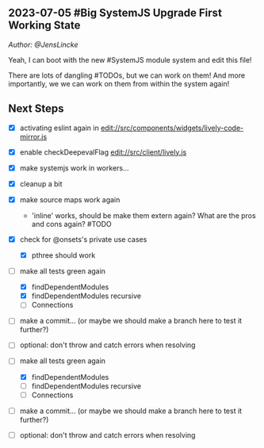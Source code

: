 ## 2023-07-05 #Big SystemJS Upgrade First Working State
*Author: @JensLincke*


Yeah, I can boot with the new #SystemJS module system and edit this file!

There are lots of dangling #TODOs, but we can work on them! And more importantly, we we can work on them from within the system again! 

## Next Steps 

- [x] activating eslint again in <edit://src/components/widgets/lively-code-mirror.js>

- [x] enable checkDeepevalFlag <edit://src/client/lively.js>

- [x] make systemjs work in workers...

- [x] cleanup a bit

- [x] make source maps work again
  
  - 'inline' works, should be make them extern again? What are the pros and cons again? #TODO

- [x] check for @onsets's private use cases
  
  - [x] pthree should work

- [ ] make all tests green again
  
  - [x] findDependentModules
  - [x] findDependentModules recursive
  - [ ] Connections

- [ ] make a commit... (or maybe we should make a branch here to test it further?)

- [ ] optional: don't throw and catch errors when resolving

- [ ] make all tests green again
  
  - [x] findDependentModules
  - [ ] findDependentModules recursive
  - [ ] Connections

- [ ] make a commit... (or maybe we should make a branch here to test it further?)

- [ ] optional: don't throw and catch errors when resolving
